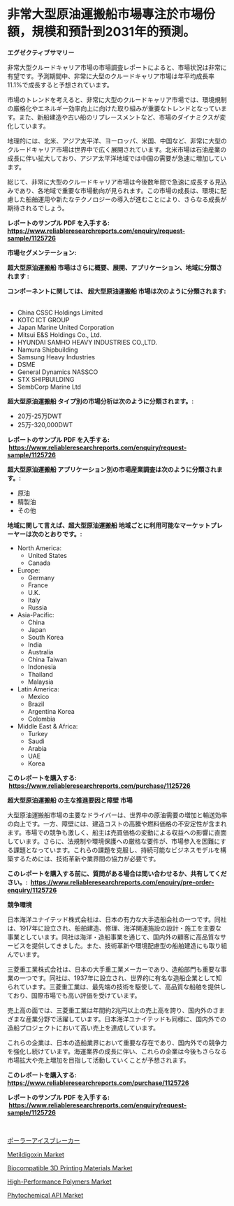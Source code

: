 <p><h1>非常大型原油運搬船市場專注於市場份額，規模和預計到2031年的預測。</h1></p><p><strong>エグゼクティブサマリー</strong></p>
<p><p>非常大型クルードキャリア市場の市場調査レポートによると、市場状況は非常に有望です。予測期間中、非常に大型のクルードキャリア市場は年平均成長率11.1%で成長すると予想されています。</p><p>市場のトレンドを考えると、非常に大型のクルードキャリア市場では、環境規制の厳格化やエネルギー効率向上に向けた取り組みが重要なトレンドとなっています。また、新船建造や古い船のリプレースメントなど、市場のダイナミクスが変化しています。</p><p>地理的には、北米、アジア太平洋、ヨーロッパ、米国、中国など、非常に大型のクルードキャリア市場は世界中で広く展開されています。北米市場は石油産業の成長に伴い拡大しており、アジア太平洋地域では中国の需要が急速に増加しています。</p><p>総じて、非常に大型のクルードキャリア市場は今後数年間で急速に成長する見込みであり、各地域で重要な市場動向が見られます。この市場の成長は、環境に配慮した船舶運用や新たなテクノロジーの導入が進むことにより、さらなる成長が期待されるでしょう。</p></p>
<p><strong>レポートのサンプル PDF を入手する: <a href="https://www.reliableresearchreports.com/enquiry/request-sample/1125726">https://www.reliableresearchreports.com/enquiry/request-sample/1125726</a></strong></p>
<p><strong>市場セグメンテーション:</strong></p>
<p><strong> 超大型原油運搬船 市場はさらに概要、展開、アプリケーション、地域に分類されます :</strong></p>
<p><strong>コンポーネントに関しては、 超大型原油運搬船 市場は次のように分類されます: &nbsp;</strong></p>
<p><ul><li>China CSSC Holdings Limited</li><li>KOTC ICT GROUP</li><li>Japan Marine United Corporation</li><li>Mitsui E&S Holdings Co., Ltd.</li><li>HYUNDAI SAMHO HEAVY INDUSTRIES CO.,LTD.</li><li>Namura Shipbuilding</li><li>Samsung Heavy Industries</li><li>DSME</li><li>General Dynamics NASSCO</li><li>STX SHIPBUILDING</li><li>SembCorp Marine Ltd</li></ul></p>
<p><strong> 超大型原油運搬船 タイプ別の市場分析は次のように分類されます。:</strong></p>
<p><ul><li>20万-25万DWT</li><li>25万-320,000DWT</li></ul></p>
<p><strong>レポートのサンプル PDF を入手する: &nbsp;<a href="https://www.reliableresearchreports.com/enquiry/request-sample/1125726">https://www.reliableresearchreports.com/enquiry/request-sample/1125726</a></strong></p>
<p><strong> 超大型原油運搬船 アプリケーション別の市場産業調査は次のように分類されます。:</strong></p>
<p><ul><li>原油</li><li>精製油</li><li>その他</li></ul></p>
<p><strong>地域に関して言えば、超大型原油運搬船 地域ごとに利用可能なマーケットプレーヤーは次のとおりです。:</strong></p>
<p><ul>
    <li>
        North America:
        <ul>
            <li>United States</li>
            <li>Canada</li>
        </ul>
    </li>
    <li>
        Europe:
        <ul>
            <li>Germany</li>
            <li>France</li>
            <li>U.K.</li>
            <li>Italy</li>
            <li>Russia</li>
        </ul>
    </li>
    <li>
        Asia-Pacific:
        <ul>
            <li>China</li>
            <li>Japan</li>
            <li>South Korea</li>
            <li>India</li>
            <li>Australia</li>
            <li>China Taiwan</li>
            <li>Indonesia</li>
            <li>Thailand</li>
            <li>Malaysia</li>
        </ul>
    </li>
    <li>
        Latin America:
        <ul>
            <li>Mexico</li>
            <li>Brazil</li>
            <li>Argentina Korea</li>
            <li>Colombia</li>
        </ul>
    </li>
    <li>
        Middle East & Africa:
        <ul>
            <li>Turkey</li>
            <li>Saudi</li>
            <li>Arabia</li>
            <li>UAE</li>
            <li>Korea</li>
        </ul>
    </li>
    </ul></p>
<p><strong>このレポートを購入する: &nbsp;<a href="https://www.reliableresearchreports.com/purchase/1125726">https://www.reliableresearchreports.com/purchase/1125726</a></strong></p>
<p><strong>超大型原油運搬船 の主な推進要因と障壁 市場</strong></p>
<p><p>大型原油運搬船市場の主要なドライバーは、世界中の原油需要の増加と輸送効率の向上です。一方、障壁には、建造コストの高騰や燃料価格の不安定性が含まれます。市場での競争も激しく、船主は売買価格の変動による収益への影響に直面しています。さらに、法規制や環境保護への厳格な要件が、市場参入を困難にする課題となっています。これらの課題を克服し、持続可能なビジネスモデルを構築するためには、技術革新や業界間の協力が必要です。</p></p>
<p><strong>このレポートを購入する前に、質問がある場合は問い合わせるか、共有してください。:&nbsp; <a href="https://www.reliableresearchreports.com/enquiry/pre-order-enquiry/1125726">https://www.reliableresearchreports.com/enquiry/pre-order-enquiry/1125726</a></strong></p>
<p><strong>競争環境</strong></p>
<p><p>日本海洋ユナイテッド株式会社は、日本の有力な大手造船会社の一つです。同社は、1917年に設立され、船舶建造、修理、海洋関連施設の設計・施工を主要な事業としています。同社は海洋・造船事業を通じて、国内外の顧客に高品質なサービスを提供してきました。また、技術革新や環境配慮型の船舶建造にも取り組んでいます。</p><p>三菱重工業株式会社は、日本の大手重工業メーカーであり、造船部門も重要な事業の一つです。同社は、1937年に設立され、世界的に有名な造船企業として知られています。三菱重工業は、最先端の技術を駆使して、高品質な船舶を提供しており、国際市場でも高い評価を受けています。</p><p>売上高の面では、三菱重工業は年間約2兆円以上の売上高を誇り、国内外のさまざまな産業分野で活躍しています。日本海洋ユナイテッドも同様に、国内外での造船プロジェクトにおいて高い売上を達成しています。</p><p>これらの企業は、日本の造船業界において重要な存在であり、国内外での競争力を強化し続けています。海運業界の成長に伴い、これらの企業は今後もさらなる市場拡大や売上増加を目指して活動していくことが予想されます。</p></p>
<p><strong>このレポートを購入する: &nbsp; <a href="https://www.reliableresearchreports.com/purchase/1125726">https://www.reliableresearchreports.com/purchase/1125726</a></strong></p>
<p><strong>レポートのサンプル PDF を入手する: &nbsp;<a href="https://www.reliableresearchreports.com/enquiry/request-sample/1125726">https://www.reliableresearchreports.com/enquiry/request-sample/1125726</a></strong><strong></strong></p>
<p>&nbsp;</p>
<p><p><a href="https://github.com/sghwr779811674/Market-Research-Report-List-1/blob/main/2396546189561.md">ポーラーアイスブレーカー</a></p><p><a href="https://bubble-tree-ea4.notion.site/Metildigoxin-Market-Size-Furnishes-Valuable-Information-Encompassing-Market-Share-Market-Trends-an-353f81682a01476aa2fd6b478cfbc462">Metildigoxin Market</a></p><p><a href="https://github.com/lbird53714/Market-Research-Report-List-3/blob/main/biocompatible-3d-printing-materials-market.md">Biocompatible 3D Printing Materials Market</a></p><p><a href="https://issuu.com/reportprime-2/docs/high-performance-polymers-market-size-2030.pptx">High-Performance Polymers Market</a></p><p><a href="https://thundering-castanet-c65.notion.site/Phytochemical-API-Market-Size-2024-2031-Global-Industrial-Analysis-Key-Geographical-Regions-Mark-2d511832539746e2a4fc90cc8e97218b">Phytochemical API Market</a></p></p>